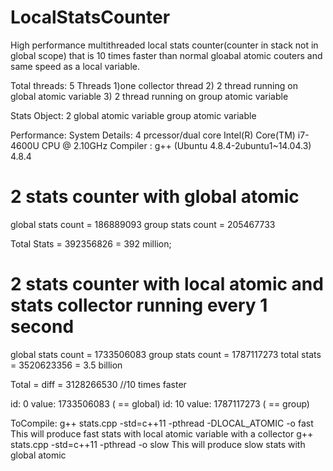 # LocalStatsCounter
High performance  multithreaded local stats counter(counter in stack not in global scope) that is 10 times faster than normal gloabal atomic couters and same speed as a local variable.

Total threads: 5 Threads
   1)one collector thread
   2) 2 thread running on global atomic variable
   3) 2 thread running on group atomic variable

Stats Object: 2
   global atomic variable
   group atomic variable

Performance:
   System Details: 4 prcessor/dual core Intel(R) Core(TM) i7-4600U CPU @ 2.10GHz
   Compiler      : g++ (Ubuntu 4.8.4-2ubuntu1~14.04.3) 4.8.4

2 stats counter with global atomic
==================================
global stats count = 186889093
group stats count = 205467733

Total Stats = 392356826 = 392 million;

2 stats counter with local atomic and stats collector running every 1 second
======================================================================

global stats count = 1733506083
group stats count = 1787117273
total stats = 3520623356 = 3.5 billion

Total =
 diff = 3128266530 //10 times faster

id: 0 value: 1733506083 ( == global)
id: 10 value: 1787117273 ( == group)

ToCompile:
 g++ stats.cpp -std=c++11 -pthread -DLOCAL_ATOMIC -o fast
     This will produce fast stats with local atomic variable with a collector
 g++ stats.cpp -std=c++11 -pthread  -o slow
     This will produce slow stats with global atomic

